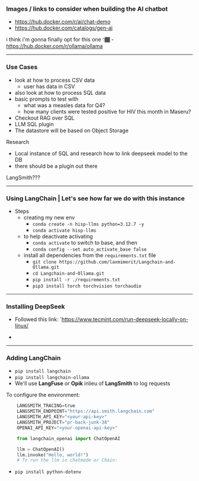 ### Images / links to consider when building the AI chatbot
- https://hub.docker.com/r/ai/chat-demo
- https://hub.docker.com/catalogs/gen-ai

i think i'm gonna finally opt for this one 👇🏾
	- https://hub.docker.com/r/ollama/ollama

----------------------------------------------------------------

### Use Cases
- look at how to process CSV data
	- user has data in CSV 
- also look at how to process SQL data
- basic prompts to test with
	- what was a measles data for Q4?
	- how many clients were tested positive for HIV this month in Maseru?
- Checkout RAG over SQL
- LLM SQL plugin
- The datastore will be based on Object Storage

Research 
- Local instance of SQL and research how to link deepseek model to the DB
- there should be a plugin out there

LangSmith???


----------------------------------------------------------------

### Using LangChain | **Let's see how far we do with this instance**

- Steps
	- creating my new env
		- `conda create -n hisp-llms python=3.12.7 -y`
		- `conda activate hisp-llms`
	- to help deactivate activating
		- `conda activate` to switch to base, and then
		- `conda config --set auto_activate_base false`	
	- install all dependencies from the `requirements.txt` file
		- `git clone https://github.com/laxmimerit/Langchain-and-Ollama.git`
		- `cd Langchain-and-Ollama.git`
		- `pip install -r ./requirements.txt`
		- `pip3 install torch torchvision torchaudio`

----------------------------------------------------------------

### Installing DeepSeek

- Followed this link: `https://www.tecmint.com/run-deepseek-locally-on-linux/

*
----------------------------------------------------------------

### Adding LangChain

- `pip install langchain`
- `pip install langchain-ollama`
- We'll use **LangFuse** or **Opik** inlieu of **LangSmith** to log requests

To configure the environment:

```python
	LANGSMITH_TRACING=true
	LANGSMITH_ENDPOINT="https://api.smith.langchain.com"
	LANGSMITH_API_KEY="<your-api-key>"
	LANGSMITH_PROJECT="pr-back-junk-38"
	OPENAI_API_KEY="<your-openai-api-key>"
```

```python
	from langchain_openai import ChatOpenAI

	llm = ChatOpenAI()
	llm.invoke("Hello, world!")
	# To run the llm in chatmode or Chain:
```

- `pip install python-dotenv`